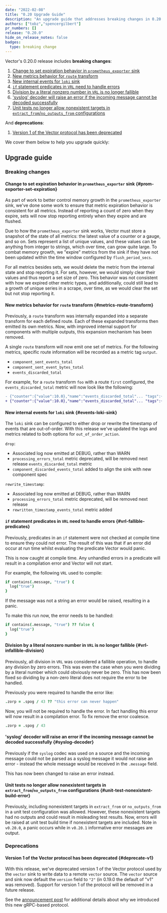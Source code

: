 ```yaml
---
date: "2022-02-08"
title: "0.20 Upgrade Guide"
description: "An upgrade guide that addresses breaking changes in 0.20.0"
authors: ["tobz","spencergilbert"]
pr_numbers: []
release: "0.20.0"
hide_on_release_notes: false
badges:
  type: breaking change
---
```


Vector's 0.20.0 release includes **breaking changes**:

1. [Change to set expiration behavior in `prometheus_exporter` sink](#prom-exporter-set-expiration)
1. [New metrics behavior for `route` transform](#metrics-route-transform)
1. [New internal events for `loki` sink](#events-loki-sink)
1. [`if` statement predicates in `VRL` need to handle errors](#vrl-fallible-predicates)
1. [Division by a literal nonzero number in `VRL` is no longer fallible](#vrl-infallible-division)
1. ['syslog' decoder will raise an error if the incoming message cannot be decoded successfully](#syslog-decoder)
1. [Unit tests no longer allow nonexistent targets in `extract_from`/`no_outputs_from` configurations](#unit-test-nonexistent-build-error)

And **deprecations**:

1. [Version 1 of the Vector protocol has been deprecated](#deprecate-v1)

We cover them below to help you upgrade quickly:

## Upgrade guide

### Breaking changes

#### Change to set expiration behavior in `prometheus_exporter` sink {#prom-exporter-set-expiration}

As part of work to better control memory growth in the `prometheus_exporter` sink, we've done some
work to ensure that metric expiration behavior is consistent for all metrics.  Instead of reporting
a count of zero when they expire, sets will now stop reporting entirely when they expire and are
flushed.

Due to how the `prometheus_exporter` sink works, Vector must store a snapshot of the state of all
metrics: the latest value of a counter or a gauge, and so on.  Sets represent a list of unique
values, and these values can be anything from integer to strings, which over time, can grow quite
large.  To combat memory growth, we "expire" metrics from the sink if they have not been updated
within the time window configured by `flush_period_secs`.

For all metrics besides sets, we would delete the metric from the internal state and stop reporting
it.  For sets, however, we would simply clear their values and thus report a set size of zero.  This
behavior was not consistent with how we expired other metric types, and additionally, could still
lead to a growth of unique series in a scrape, over time, as we would clear the set but not stop
reporting it.

#### New metrics behavior for `route` transform {#metrics-route-transform}

Previously, a `route` transform was internally expanded into a separate
transform for each defined route. Each of these expanded transforms then
emitted its own metrics. Now, with improved internal support for components with
multiple outputs, this expansion mechanism has been removed.

A single `route` transform will now emit one set of metrics. For the following
metrics, specific route information will be recorded as a metric tag `output`.

- `component_sent_events_total`
- `component_sent_event_bytes_total`
- `events_discarded_total`

For example, for a `route` transform `foo` with a route `first` configured,
the `events_discarded_total` metric will now look like the following:

```diff
- {"counter":{"value":10.0},"name":"events_discarded_total"... "tags":{"component_id":"foo.first","component_kind":"transform","component_name":"foo.first","component_type":"route"}}
+ {"counter":{"value":10.0},"name":"events_discarded_total"... "tags":{"component_id":"foo","component_kind":"transform","component_name":"foo","component_type":"route","output":"first"}}
```

#### New internal events for `loki` sink {#events-loki-sink}

The `loki` sink can be configured to either drop or rewrite the timestamp of events that are
out-of-order. With this release we've updated the logs and metrics related to both options for
`out_of_order_action`.

`drop`:

- Associated log now emitted at DEBUG, rather than WARN
- `processing_errors_total` metric deprecated, will be removed next release
`events_discarded_total` metric
- `component_discarded_events_total` added to align the sink with new component spec

`rewrite_timestamp`:

- Associated log now emitted at DEBUG, rather than WARN
- `processing_errors_total` metric deprecated, will be removed next release
- `rewritten_timestamp_events_total` metric added


#### `if` statement predicates in `VRL` need to handle errors {#vrl-fallible-predicates}

Previously, predicates in an `if` statement were not checked at compile time to ensure
they could not error. The result of this was that if an error did occur at run time
whilst evaluating the predicate Vector would panic.

This is now caught at compile time. Any unhandled errors in a predicate will result in
a compilation error and Vector will not start.

For example, the following `VRL` used to compile:

```coffeescript
if contains(.message, "true") {
  log("true")
}
```

If the message was not a string an error would be raised, resulting in a panic.

To make this run now, the error needs to be handled:

```coffeescript
if contains(.message, "true") ?? false {
  log("true")
}
```

#### Division by a literal nonzero number in `VRL` is no longer fallible {#vrl-infallible-division}

Previously, all division in `VRL` was considered a fallible operation, to handle
any division by zero errors. This was even the case when you were dividing by a
literal number which could obviously never be zero. This has now been fixed so
dividing by a non-zero literal does not require the error to be handled.

Previously you were required to handle the error like:

```coffeescript
.zorp = .spog / 43 ?? "this error can never happen"
```

Now, you will not be required to handle the error. In fact handling this error
will now result in a compilation error. To fix remove the error coalesce.

```coffeescript
.zorp = .spog / 43
```

#### 'syslog' decoder will raise an error if the incoming message cannot be decoded successfully {#syslog-decoder}

Previously if the `syslog` codec was used on a source and the incoming message
could not be parsed as a syslog message it would not raise an error - instead
the whole message would be received in the `.message` field.

This has now been changed to raise an error instead.

#### Unit tests no longer allow nonexistent targets in `extract_from`/`no_outputs_from` configurations {#unit-test-nonexistent-build-error}

Previously, including nonexistent targets in `extract_from` or
`no_outputs_from` in a unit test configuration was allowed. However, these
nonexistent targets had no outputs and could result in misleading test results.
Now, errors will be raised at unit test build time if nonexistent targets are
included. Note in `v0.20.0`, a panic occurs while in `v0.20.1` informative
error messages are output.

### Deprecations

#### Version 1 of the Vector protocol has been deprecated {#deprecate-v1}

With this release, we've deprecated version 1 of the Vector protocol used by the
`vector` sink to write data to a remote `vector` source. The `vector` source and
sink now default the `version` field to `"2"` (in 0.19.0 the default of "v1" was
removed). Support for version 1 of the protocol will be removed in a future
release.

See the [announcement post][vector-v2-announcement] for additional details
about why we introduced this new gRPC-based protocol.

[vector-v2-announcement]: /highlights/2021-08-24-vector-source-sink

